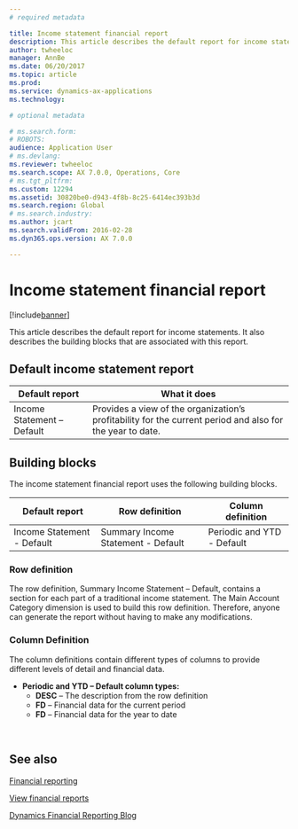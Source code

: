 ```yaml
---
# required metadata

title: Income statement financial report
description: This article describes the default report for income statements. It also describes the building blocks that are associated with this report. 
author: twheeloc
manager: AnnBe
ms.date: 06/20/2017
ms.topic: article
ms.prod: 
ms.service: dynamics-ax-applications
ms.technology: 

# optional metadata

# ms.search.form: 
# ROBOTS: 
audience: Application User
# ms.devlang: 
ms.reviewer: twheeloc
ms.search.scope: AX 7.0.0, Operations, Core
# ms.tgt_pltfrm: 
ms.custom: 12294
ms.assetid: 30820be0-d943-4f8b-8c25-6414ec393b3d
ms.search.region: Global
# ms.search.industry: 
ms.author: jcart
ms.search.validFrom: 2016-02-28
ms.dyn365.ops.version: AX 7.0.0

---
```


# Income statement financial report

[!include[banner](../includes/banner.md)]


This article describes the default report for income statements. It also describes the building blocks that are associated with this report. 

Default income statement report
-------------------------------

| Default report             | What it does                                                                                              |
|----------------------------|-----------------------------------------------------------------------------------------------------------|
| Income Statement – Default | Provides a view of the organization’s profitability for the current period and also for the year to date. |

## Building blocks
The income statement financial report uses the following building blocks.

| Default report             | Row definition                     | Column definition          |
|----------------------------|------------------------------------|----------------------------|
| Income Statement - Default | Summary Income Statement - Default | Periodic and YTD - Default |

### Row definition

The row definition, Summary Income Statement – Default, contains a section for each part of a traditional income statement. The Main Account Category dimension is used to build this row definition. Therefore, anyone can generate the report without having to make any modifications.

### Column Definition

The column definitions contain different types of columns to provide different levels of detail and financial data.

-   **Periodic and YTD – Default column types:**
    -   **DESC** – The description from the row definition
    -   **FD** – Financial data for the current period
    -   **FD** – Financial data for the year to date

 

See also
--------

[Financial reporting](financial-reporting-getting-started.md)

[View financial reports](view-financial-reports.md)

[Dynamics Financial Reporting Blog](http://blogs.msdn.com/b/dynamics_financial_reporting/)



